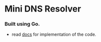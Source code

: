 # Mini DNS Resolver
### Built using Go.

- read [docs](https://datatracker.ietf.org/doc/html/rfc1035) for implementation of the code.